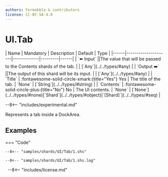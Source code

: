 ```yaml
---
authors: Formabble & contributors
license: CC-BY-SA-4.0
---
```



# UI.Tab

<div class="sh-parameters" markdown="1">
| Name | Mandatory | Description | Default | Type |
|------|---------------------|-------------|---------|------|
| `⬅️ Input` ||The value that will be passed to the Contents shards of the tab. | | [`Any`](../../types/#any) |
| `Output ➡️` ||The output of this shard will be its input. | | [`Any`](../../types/#any) |
| `Title` | :fontawesome-solid-circle-xmark:{title="Yes"} Yes  | The title of the tab. | `None` | [`String`](../../types/#string) |
| `Contents` | :fontawesome-solid-circle-plus:{title="No"} No  | The UI contents. | `None` | [`None`](../../types/#none)[`Shard`](../../types/#object)[`[Shard]`](../../types/#seq) |

</div>

--8<-- "includes/experimental.md"

Represents a tab inside a DockArea.

## Examples

=== "Code"

  ```x86asm linenums="1"
  --8<-- "samples/shards/UI/Tab/1.shs"
  ```

  ```
  --8<-- "samples/shards/UI/Tab/1.shs.log"
  ```
&nbsp;
--8<-- "includes/license.md"

